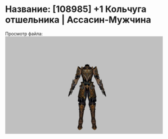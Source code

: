 # Название: [108985] +1 Кольчуга отшельника | Ассасин-Мужчина

Просмотр файла:
![p060033.png](p060033.png)